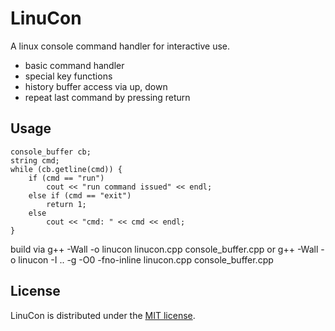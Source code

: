 # LinuCon #

A linux console command handler for interactive use.

* basic command handler
* special key functions
* history buffer access via up, down
* repeat last command by pressing return


## Usage ##

    console_buffer cb;
    string cmd;
    while (cb.getline(cmd)) {
        if (cmd == "run")
            cout << "run command issued" << endl;
        else if (cmd == "exit")
            return 1;
        else
            cout << "cmd: " << cmd << endl;
    }


build via
    g++ -Wall -o linucon linucon.cpp console_buffer.cpp
or
    g++ -Wall -o linucon -I .. -g -O0 -fno-inline linucon.cpp console_buffer.cpp


## License ##

LinuCon is distributed under the [MIT license](http://www.opensource.org/licenses/MIT).


